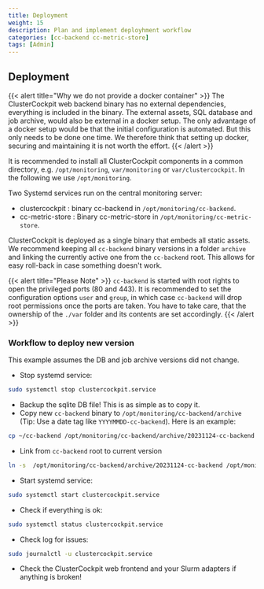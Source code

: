 ```yaml
---
title: Deployment
weight: 15
description: Plan and implement deployhment workflow
categories: [cc-backend cc-metric-store]
tags: [Admin]
---
```


## Deployment

{{< alert title="Why we do not provide a docker container" >}}
The ClusterCockpit web backend binary has no external dependencies, everything
is included in the binary. The external assets, SQL database and job archive,
would also be external in a docker setup. The only advantage of a docker setup
would be that the initial configuration is automated. But this only needs to be
done one time. We therefore think that setting up docker, securing and
maintaining it is not worth the effort.
{{< /alert >}}

It is recommended to install all ClusterCockpit components in a common
directory, e.g. `/opt/monitoring`, `var/monitoring` or `var/clustercockpit`. In
the following we use `/opt/monitoring`.

Two Systemd services run on the central monitoring server:

- clustercockpit : binary cc-backend in `/opt/monitoring/cc-backend`.
- cc-metric-store : Binary cc-metric-store in `/opt/monitoring/cc-metric-store`.

ClusterCockpit is deployed as a single binary that embeds all static assets.
We recommend keeping all `cc-backend` binary versions in a folder `archive` and
linking the currently active one from the `cc-backend` root.
This allows for easy roll-back in case something doesn't work.

{{< alert title="Please Note" >}}
`cc-backend` is started with root rights to open the privileged ports (80 and
443). It is recommended to set the configuration options `user` and `group`, in
which case `cc-backend` will drop root permissions once the ports are taken.
You have to take care, that the ownership of the `./var` folder and
its contents are set accordingly.
{{< /alert >}}

### Workflow to deploy new version

This example assumes the DB and job archive versions did not change.

- Stop systemd service:

```sh
sudo systemctl stop clustercockpit.service
```

- Backup the sqlite DB file! This is as simple as to copy it.
- Copy new `cc-backend` binary to `/opt/monitoring/cc-backend/archive` (Tip: Use a
  date tag like `YYYYMMDD-cc-backend`). Here is an example:

```sh
cp ~/cc-backend /opt/monitoring/cc-backend/archive/20231124-cc-backend
```

- Link from `cc-backend` root to current version

```sh
ln -s  /opt/monitoring/cc-backend/archive/20231124-cc-backend /opt/monitoring/cc-backend/cc-backend
```

- Start systemd service:

```sh
sudo systemctl start clustercockpit.service
```

- Check if everything is ok:

```sh
sudo systemctl status clustercockpit.service
```

- Check log for issues:

```sh
sudo journalctl -u clustercockpit.service
```

- Check the ClusterCockpit web frontend and your Slurm adapters if anything is broken!
